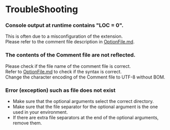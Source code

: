# TroubleShooting

### Console output at runtime contains "LOC = 0".
  This is often due to a misconfiguration of the extension.  
  Please refer to the comment file description in [OptionFile.md](/Usage/OptionFile.md).
  
### The contents of the Comment file are not reflected.  
  Please check if the file name of the comment file is correct.  
  Refer to [OptionFile.md](/Usage/OptionFile.md) to check if the syntax is correct.  
  Change the character encoding of the Comment file to UTF-8 without BOM.

### Error (exception) such as file does not exist
  - Make sure that the optional arguments select the correct directory.   
  - Make sure that the file separator for the optional argument is the one used in your environment.  
  - If there are extra file separators at the end of the optional arguments, remove them. 